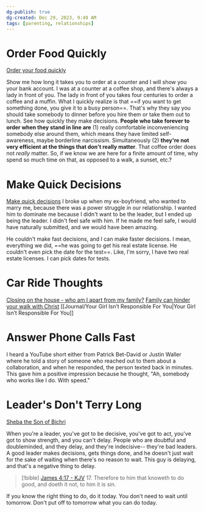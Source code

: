 ```yaml
---
dg-publish: true
dg-created: Dec 29, 2023, 9:49 AM
tags: [parenting, relationships]
---
```



# Order Food Quickly

[Order your food quickly](https://www.tiktok.com/@businesssapience/video/7309626845010365739)

Show me how long it takes you to order at a counter and I will show you your bank account. I was at a counter at a coffee shop, and there's always a lady in front of you. The lady in front of you takes four centuries to order a coffee and a muffin. What I quickly realize is that ==if you want to get something done, you give it to a busy person==. That's why they say you should take somebody to dinner before you hire them or take them out to lunch. See how quickly they make decisions. **People who take forever to order when they stand in line are** (1) really comfortable inconveniencing somebody else around them, which means they have limited self-awareness, maybe borderline narcissism. Simultaneously (2) **they're not very efficient at the things that don't really matter**. That coffee order does not *really* matter. So, if we know we are here for a finite amount of time, why spend so much time on that, as opposed to a walk, a sunset, etc.?

# Make Quick Decisions

[Make quick decisions](https://www.youtube.com/watch?v=awvCIic5bws)
I broke up when my ex-boyfriend, who wanted to marry me, because there was a power struggle in our relationship. I wanted him to dominate me because I didn't want to be the leader, but I ended up being the leader. I didn't feel safe with him. If he made me feel safe, I would have naturally submitted, and we would have been amazing. 

He couldn't make fast decisions, and I can make faster decisions. I mean, everything we did, ==he was going to get his real estate license. He couldn't even pick the date for the test==. Like, I'm sorry, I have two real estate licenses. I can pick dates for tests.

# Car Ride Thoughts

[Closing on the house - who am I apart from my family?](https://www.youtube.com/watch?v=_79NEDTo018)
[Family can hinder your walk with Christ](https://www.youtube.com/watch?v=b4Dop4FTjXU)
[[Journal/Your Girl Isn’t Responsible For You\|Your Girl Isn’t Responsible For You]]

# Answer Phone Calls Fast

I heard a YouTube short either from Patrick Bet-David or Justin Waller where he told a story of someone who reached out to them about a collaboration, and when he responded, the person texted back in minutes. This gave him a positive impression because he thought, "Ah, somebody who works like I do. With speed."

# Leader's Don't Terry Long

[Sheba the Son of Bichri](https://rumble.com/v26zcg8-sheba-the-son-of-bichri-2019-january-9-steven-anderson.html?start=2305)

When you're a leader, you've got to be decisive, you've got to act, you've got to show strength, and you can't delay. People who are doubtful and doubleminded, and they delay, and they're indecisive-- they're bad leaders. A good leader makes decisions, gets things done, and he doesn't just wait for the sake of waiting when there's no reason to wait. This guy is delaying, and that's a negative thing to delay.

> [!bible] [James 4:17 - KJV](https://www.biblegateway.com/passage/?search=James+4:17&version=kjv)
> 17. Therefore to him that knoweth to do good, and doeth it not, to him it is sin.

If you know the right thing to do, do it today. You don't need to wait until tomorrow. Don't put off to tomorrow what you can do today.